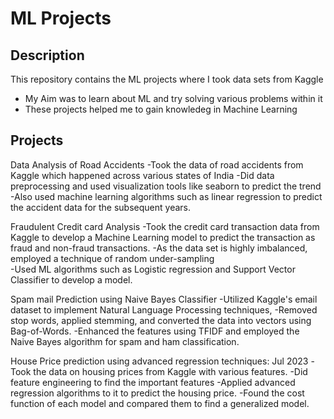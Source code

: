 # ML Projects

## Description

This repository contains the ML projects where I took data sets from Kaggle

- My Aim was to learn about ML and try solving various problems within it
- These projects helped me to gain knowledeg in Machine Learning

## Projects

Data Analysis of Road Accidents
-Took the data of road accidents from Kaggle which happened across various states of India 
-Did data preprocessing and used visualization tools like seaborn to predict the trend
-Also used machine learning algorithms such as linear regression to predict the accident data for the subsequent years.

Fraudulent Credit card Analysis
-Took the credit card transaction data from Kaggle to develop a Machine Learning model to predict the transaction as fraud and non-fraud transactions. 
-As the data set is highly imbalanced, employed a technique of random under-sampling  
-Used ML algorithms such as Logistic regression and Support Vector Classifier to develop a model.

Spam mail Prediction using Naive Bayes Classifier
-Utilized Kaggle's email dataset to implement Natural Language Processing techniques, 
-Removed stop words, applied stemming, and converted the data into vectors using Bag-of-Words.
-Enhanced the features using TFIDF and employed the Naive Bayes algorithm for spam and ham classification.

House Price prediction using advanced regression techniques: Jul 2023
-Took the data on housing prices from Kaggle with various features.
-Did feature engineering to find the important features
-Applied advanced regression algorithms to it to predict the housing price.
-Found the cost function of each model and compared them to find a generalized model.


